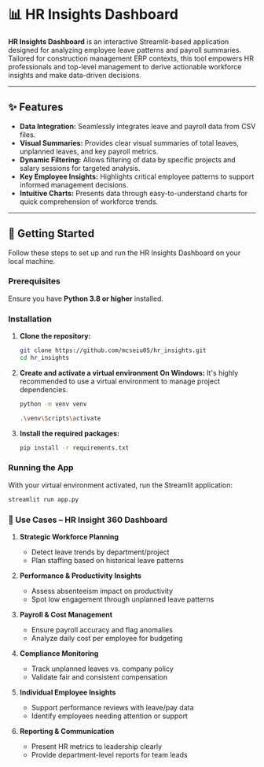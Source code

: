 # 📊 HR Insights Dashboard

**HR Insights Dashboard** is an interactive Streamlit-based application designed for analyzing employee leave patterns and payroll summaries. Tailored for construction management ERP contexts, this tool empowers HR professionals and top-level management to derive actionable workforce insights and make data-driven decisions.

---

## ✨ Features

* **Data Integration:** Seamlessly integrates leave and payroll data from CSV files.
* **Visual Summaries:** Provides clear visual summaries of total leaves, unplanned leaves, and key payroll metrics.
* **Dynamic Filtering:** Allows filtering of data by specific projects and salary sessions for targeted analysis.
* **Key Employee Insights:** Highlights critical employee patterns to support informed management decisions.
* **Intuitive Charts:** Presents data through easy-to-understand charts for quick comprehension of workforce trends.

---

## 🚀 Getting Started

Follow these steps to set up and run the HR Insights Dashboard on your local machine.

### Prerequisites

Ensure you have **Python 3.8 or higher** installed.

### Installation

1.  **Clone the repository:**

    ```bash
    git clone https://github.com/mcseiu05/hr_insights.git
    cd hr_insights
    ```

2.  **Create and activate a virtual environment On Windows:**
    It's highly recommended to use a virtual environment to manage project dependencies.

    ```bash
    python -m venv venv
    ```

    ```bash
    .\venv\Scripts\activate
    ```

3.  **Install the required packages:**

    ```bash
    pip install -r requirements.txt
    ```

### Running the App

With your virtual environment activated, run the Streamlit application:

```bash
streamlit run app.py
 ```

### 📌 Use Cases – HR Insight 360 Dashboard
1. **Strategic Workforce Planning**

    * Detect leave trends by department/project
    * Plan staffing based on historical leave patterns

2. **Performance & Productivity Insights**

    * Assess absenteeism impact on productivity
    * Spot low engagement through unplanned leave patterns

3. **Payroll & Cost Management**

    * Ensure payroll accuracy and flag anomalies
    * Analyze daily cost per employee for budgeting

4. **Compliance Monitoring**

    * Track unplanned leaves vs. company policy
    * Validate fair and consistent compensation

5. **Individual Employee Insights**

    * Support performance reviews with leave/pay data
    * Identify employees needing attention or support

6. **Reporting & Communication**

    * Present HR metrics to leadership clearly
    * Provide department-level reports for team leads